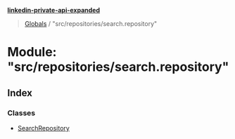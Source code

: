 **[linkedin-private-api-expanded](../README.md)**

> [Globals](../globals.md) / "src/repositories/search.repository"

# Module: "src/repositories/search.repository"

## Index

### Classes

* [SearchRepository](../classes/_src_repositories_search_repository_.searchrepository.md)
